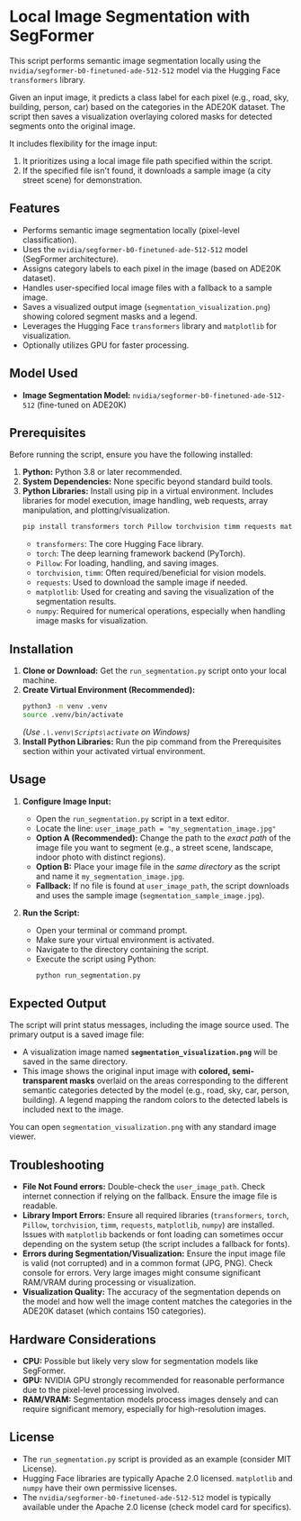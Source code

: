 # Local Image Segmentation with SegFormer

This script performs semantic image segmentation locally using the `nvidia/segformer-b0-finetuned-ade-512-512` model via the Hugging Face `transformers` library.

Given an input image, it predicts a class label for each pixel (e.g., road, sky, building, person, car) based on the categories in the ADE20K dataset. The script then saves a visualization overlaying colored masks for detected segments onto the original image.

It includes flexibility for the image input:
1.  It prioritizes using a local image file path specified within the script.
2.  If the specified file isn't found, it downloads a sample image (a city street scene) for demonstration.

## Features

* Performs semantic image segmentation locally (pixel-level classification).
* Uses the `nvidia/segformer-b0-finetuned-ade-512-512` model (SegFormer architecture).
* Assigns category labels to each pixel in the image (based on ADE20K dataset).
* Handles user-specified local image files with a fallback to a sample image.
* Saves a visualized output image (`segmentation_visualization.png`) showing colored segment masks and a legend.
* Leverages the Hugging Face `transformers` library and `matplotlib` for visualization.
* Optionally utilizes GPU for faster processing.

## Model Used

* **Image Segmentation Model:** `nvidia/segformer-b0-finetuned-ade-512-512` (fine-tuned on ADE20K)

## Prerequisites

Before running the script, ensure you have the following installed:

1.  **Python:** Python 3.8 or later recommended.
2.  **System Dependencies:** None specific beyond standard build tools.
3.  **Python Libraries:** Install using pip in a virtual environment. Includes libraries for model execution, image handling, web requests, array manipulation, and plotting/visualization.
    ```bash
    pip install transformers torch Pillow torchvision timm requests matplotlib numpy
    ```
    * `transformers`: The core Hugging Face library.
    * `torch`: The deep learning framework backend (PyTorch).
    * `Pillow`: For loading, handling, and saving images.
    * `torchvision`, `timm`: Often required/beneficial for vision models.
    * `requests`: Used to download the sample image if needed.
    * `matplotlib`: Used for creating and saving the visualization of the segmentation results.
    * `numpy`: Required for numerical operations, especially when handling image masks for visualization.

## Installation

1.  **Clone or Download:** Get the `run_segmentation.py` script onto your local machine.
2.  **Create Virtual Environment (Recommended):**
    ```bash
    python3 -m venv .venv
    source .venv/bin/activate
    ```
    *(Use `.\.venv\Scripts\activate` on Windows)*
3.  **Install Python Libraries:** Run the pip command from the Prerequisites section within your activated virtual environment.

## Usage

1.  **Configure Image Input:**
    * Open the `run_segmentation.py` script in a text editor.
    * Locate the line: `user_image_path = "my_segmentation_image.jpg"`
    * **Option A (Recommended):** Change the path to the *exact path* of the image file you want to segment (e.g., a street scene, landscape, indoor photo with distinct regions).
    * **Option B:** Place your image file in the *same directory* as the script and name it `my_segmentation_image.jpg`.
    * **Fallback:** If no file is found at `user_image_path`, the script downloads and uses the sample image (`segmentation_sample_image.jpg`).

2.  **Run the Script:**
    * Open your terminal or command prompt.
    * Make sure your virtual environment is activated.
    * Navigate to the directory containing the script.
    * Execute the script using Python:
        ```bash
        python run_segmentation.py
        ```

## Expected Output

The script will print status messages, including the image source used. The primary output is a saved image file:
* A visualization image named **`segmentation_visualization.png`** will be saved in the same directory.
* This image shows the original input image with **colored, semi-transparent masks** overlaid on the areas corresponding to the different semantic categories detected by the model (e.g., road, sky, car, person, building). A legend mapping the random colors to the detected labels is included next to the image.

You can open `segmentation_visualization.png` with any standard image viewer.

## Troubleshooting

* **File Not Found errors:** Double-check the `user_image_path`. Check internet connection if relying on the fallback. Ensure the image file is readable.
* **Library Import Errors:** Ensure all required libraries (`transformers`, `torch`, `Pillow`, `torchvision`, `timm`, `requests`, `matplotlib`, `numpy`) are installed. Issues with `matplotlib` backends or font loading can sometimes occur depending on the system setup (the script includes a fallback for fonts).
* **Errors during Segmentation/Visualization:** Ensure the input image file is valid (not corrupted) and in a common format (JPG, PNG). Check console for errors. Very large images might consume significant RAM/VRAM during processing or visualization.
* **Visualization Quality:** The accuracy of the segmentation depends on the model and how well the image content matches the categories in the ADE20K dataset (which contains 150 categories).

## Hardware Considerations

* **CPU:** Possible but likely very slow for segmentation models like SegFormer.
* **GPU:** NVIDIA GPU strongly recommended for reasonable performance due to the pixel-level processing involved.
* **RAM/VRAM:** Segmentation models process images densely and can require significant memory, especially for high-resolution images.

## License

* The `run_segmentation.py` script is provided as an example (consider MIT License).
* Hugging Face libraries are typically Apache 2.0 licensed. `matplotlib` and `numpy` have their own permissive licenses.
* The `nvidia/segformer-b0-finetuned-ade-512-512` model is typically available under the Apache 2.0 license (check model card for specifics).